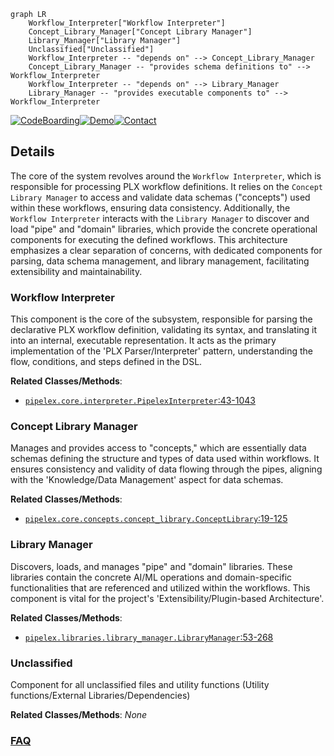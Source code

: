 ```mermaid
graph LR
    Workflow_Interpreter["Workflow Interpreter"]
    Concept_Library_Manager["Concept Library Manager"]
    Library_Manager["Library Manager"]
    Unclassified["Unclassified"]
    Workflow_Interpreter -- "depends on" --> Concept_Library_Manager
    Concept_Library_Manager -- "provides schema definitions to" --> Workflow_Interpreter
    Workflow_Interpreter -- "depends on" --> Library_Manager
    Library_Manager -- "provides executable components to" --> Workflow_Interpreter
```

[![CodeBoarding](https://img.shields.io/badge/Generated%20by-CodeBoarding-9cf?style=flat-square)](https://github.com/CodeBoarding/CodeBoarding)[![Demo](https://img.shields.io/badge/Try%20our-Demo-blue?style=flat-square)](https://www.codeboarding.org/diagrams)[![Contact](https://img.shields.io/badge/Contact%20us%20-%20contact@codeboarding.org-lightgrey?style=flat-square)](mailto:contact@codeboarding.org)

## Details

The core of the system revolves around the `Workflow Interpreter`, which is responsible for processing PLX workflow definitions. It relies on the `Concept Library Manager` to access and validate data schemas ("concepts") used within these workflows, ensuring data consistency. Additionally, the `Workflow Interpreter` interacts with the `Library Manager` to discover and load "pipe" and "domain" libraries, which provide the concrete operational components for executing the defined workflows. This architecture emphasizes a clear separation of concerns, with dedicated components for parsing, data schema management, and library management, facilitating extensibility and maintainability.

### Workflow Interpreter
This component is the core of the subsystem, responsible for parsing the declarative PLX workflow definition, validating its syntax, and translating it into an internal, executable representation. It acts as the primary implementation of the 'PLX Parser/Interpreter' pattern, understanding the flow, conditions, and steps defined in the DSL.


**Related Classes/Methods**:

- <a href="https://github.com/Pipelex/pipelex/blob/mainpipelex/core/interpreter.py#L43-L1043" target="_blank" rel="noopener noreferrer">`pipelex.core.interpreter.PipelexInterpreter`:43-1043</a>


### Concept Library Manager
Manages and provides access to "concepts," which are essentially data schemas defining the structure and types of data used within workflows. It ensures consistency and validity of data flowing through the pipes, aligning with the 'Knowledge/Data Management' aspect for data schemas.


**Related Classes/Methods**:

- <a href="https://github.com/Pipelex/pipelex/blob/mainpipelex/core/concepts/concept_library.py#L19-L125" target="_blank" rel="noopener noreferrer">`pipelex.core.concepts.concept_library.ConceptLibrary`:19-125</a>


### Library Manager
Discovers, loads, and manages "pipe" and "domain" libraries. These libraries contain the concrete AI/ML operations and domain-specific functionalities that are referenced and utilized within the workflows. This component is vital for the project's 'Extensibility/Plugin-based Architecture'.


**Related Classes/Methods**:

- <a href="https://github.com/Pipelex/pipelex/blob/mainpipelex/libraries/library_manager.py#L53-L268" target="_blank" rel="noopener noreferrer">`pipelex.libraries.library_manager.LibraryManager`:53-268</a>


### Unclassified
Component for all unclassified files and utility functions (Utility functions/External Libraries/Dependencies)


**Related Classes/Methods**: _None_



### [FAQ](https://github.com/CodeBoarding/GeneratedOnBoardings/tree/main?tab=readme-ov-file#faq)
